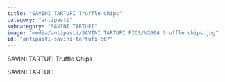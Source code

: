 ```yaml
---
title: "SAVINI TARTUFI Truffle Chips"
category: "antipasti"
subcategory: "SAVINI TARTUFI"
image: "media/antipasti/SAVINI TARTUFI PICS/V2604 truffle chips.jpg"
id: "antipasti-savini-tartufi-607"
---
```


SAVINI TARTUFI Truffle Chips

SAVINI TARTUFI
